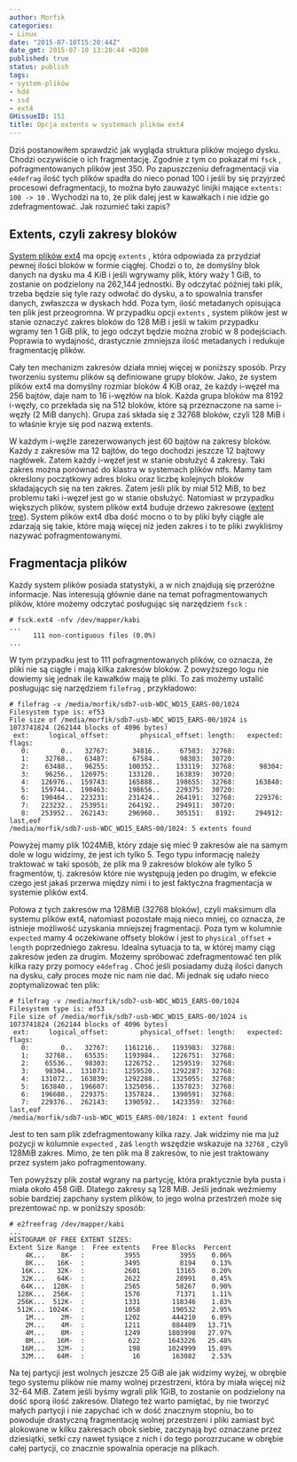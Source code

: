 ```yaml
---
author: Morfik
categories:
- Linux
date: "2015-07-10T15:20:44Z"
date_gmt: 2015-07-10 13:20:44 +0200
published: true
status: publish
tags:
- system-plików
- hdd
- ssd
- ext4
GHissueID: 151
title: Opcja extents w systemach plików ext4
---
```


Dziś postanowiłem sprawdzić jak wygląda struktura plików mojego dysku. Chodzi oczywiście o ich
fragmentację. Zgodnie z tym co pokazał mi `fsck` , pofragmentowanych plików jest 350. Po
zapuszczeniu defragmentacji via `e4defrag` ilość tych plików spadła do nieco ponad 100 i jeśli by
się przyjrzeć procesowi defragmentacji, to można było zauważyć linijki mające
`extents: 100 -> 10` . Wychodzi na to, że plik dalej jest w kawałkach i nie idzie go
zdefragmentować. Jak rozumieć taki zapis?

<!--more-->
## Extents, czyli zakresy bloków

[System plików ext4][1] ma opcję `extents` , która odpowiada za przydział pewnej ilości bloków w
formie ciągłej. Chodzi o to, że domyślny blok danych na dysku ma 4 KiB i jeśli wgrywamy plik, który
waży 1 GiB, to zostanie on podzielony na 262,144 jednostki. By odczytać później taki plik, trzeba
będzie się tyle razy odwołać do dysku, a to spowalnia transfer danych, zwłaszcza w dyskach hdd.
Poza tym, ilość metadanych opisująca ten plik jest przeogromna. W przypadku opcji `extents` , system
plików jest w stanie oznaczyć zakres bloków do 128 MiB i jeśli w takim przypadku wgramy ten 1 GiB
plik, to jego odczyt będzie można zrobić w 8 podejściach. Poprawia to wydajność, drastycznie
zmniejsza ilość metadanych i redukuje fragmentację plików.

Cały ten mechanizm zakresów działa mniej więcej w poniższy sposób. Przy tworzeniu systemu plików są
definiowane grupy bloków. Jako, że system plików ext4 ma domyślny rozmiar bloków 4 KiB oraz, że
każdy i-węzeł ma 256 bajtów, daje nam to 16 i-węzłów na blok. Każda grupa bloków ma 8192 i-węzły,
co przekłada się na 512 bloków, które są przeznaczone na same i-węzły (2 MiB danych). Grupa zaś
składa się z 32768 bloków, czyli 128 MiB i to właśnie kryje się pod nazwą extents.

W każdym i-węźle zarezerwowanych jest 60 bajtów na zakresy bloków. Każdy z zakresów ma 12 bajtów, do
tego dochodzi jeszcze 12 bajtowy nagłówek. Zatem każdy i-węzeł jest w stanie obsłużyć 4 zakresy.
Taki zakres można porównać do klastra w systemach plików ntfs. Mamy tam określony początkowy adres
bloku oraz liczbę kolejnych bloków składających się na ten zakres. Zatem jeśli plik by miał 512 MiB,
to bez problemu taki i-węzeł jest go w stanie obsłużyć. Natomiast w przypadku większych plików,
system plików ext4 buduje drzewo zakresowe ([extent tree][2]). System plików ext4 dba dość mocno o
to by pliki były ciągłe ale zdarzają się takie, które mają więcej niż jeden zakres i to te pliki
zwykliśmy nazywać pofragmentowanymi.

## Fragmentacja plików

Każdy system plików posiada statystyki, a w nich znajdują się przeróżne informacje. Nas interesują
głównie dane na temat pofragmentowanych plików, które możemy odczytać posługując się narzędziem
`fsck` :

    # fsck.ext4 -nfv /dev/mapper/kabi
    ...
          111 non-contiguous files (0.0%)
    ...

W tym przypadku jest to 111 pofragmentowanych plików, co oznacza, że pliki nie są ciągłe i mają
kilka zakresów bloków. Z powyższego logu nie dowiemy się jednak ile kawałków mają te pliki. To zaś
możemy ustalić posługując się narzędziem `filefrag` , przykładowo:

    # filefrag -v /media/morfik/sdb7-usb-WDC_WD15_EARS-00/1024
    Filesystem type is: ef53
    File size of /media/morfik/sdb7-usb-WDC_WD15_EARS-00/1024 is 1073741824 (262144 blocks of 4096 bytes)
     ext:     logical_offset:        physical_offset: length:   expected: flags:
       0:        0..   32767:      34816..     67583:  32768:
       1:    32768..   63487:      67584..     98303:  30720:
       2:    63488..   96255:     100352..    133119:  32768:      98304:
       3:    96256..  126975:     133120..    163839:  30720:
       4:   126976..  159743:     165888..    198655:  32768:     163840:
       5:   159744..  190463:     198656..    229375:  30720:
       6:   190464..  223231:     231424..    264191:  32768:     229376:
       7:   223232..  253951:     264192..    294911:  30720:
       8:   253952..  262143:     296960..    305151:   8192:     294912: last,eof
    /media/morfik/sdb7-usb-WDC_WD15_EARS-00/1024: 5 extents found

Powyżej mamy plik 1024MiB, który zdaje się mieć 9 zakresów ale na samym dole w logu widzimy, że jest
ich tylko 5. Tego typu informację należy traktować w taki sposób, że plik ma 9 zakresów bloków ale
tylko 5 fragmentów, tj. zakresów które nie występują jeden po drugim, w efekcie czego jest jakaś
przerwa między nimi i to jest faktyczna fragmentacja w systemie plików ext4.

Połowa z tych zakresów ma 128MiB (32768 bloków), czyli maksimum dla systemu plików ext4, natomiast
pozostałe mają nieco mniej, co oznacza, że istnieje możliwość uzyskania mniejszej fragmentacji. Poza
tym w kolumnie `expected` mamy 4 oczekiwane offsety bloków i jest to `physical_offset` + `length`
poprzedniego zakresu. Idealna sytuacja to ta, w której mamy ciąg zakresów jeden za drugim. Możemy
spróbować zdefragmentować ten plik kilka razy przy pomocy `e4defrag` . Choć jeśli posiadamy dużą
ilości danych na dysku, cały proces może nic nam nie dać. Mi jednak się udało nieco zoptymalizować
ten plik:

    # filefrag -v /media/morfik/sdb7-usb-WDC_WD15_EARS-00/1024
    Filesystem type is: ef53
    File size of /media/morfik/sdb7-usb-WDC_WD15_EARS-00/1024 is 1073741824 (262144 blocks of 4096 bytes)
     ext:     logical_offset:        physical_offset: length:   expected: flags:
       0:        0..   32767:    1161216..   1193983:  32768:
       1:    32768..   65535:    1193984..   1226751:  32768:
       2:    65536..   98303:    1226752..   1259519:  32768:
       3:    98304..  131071:    1259520..   1292287:  32768:
       4:   131072..  163839:    1292288..   1325055:  32768:
       5:   163840..  196607:    1325056..   1357823:  32768:
       6:   196608..  229375:    1357824..   1390591:  32768:
       7:   229376..  262143:    1390592..   1423359:  32768:             last,eof
    /media/morfik/sdb7-usb-WDC_WD15_EARS-00/1024: 1 extent found

Jest to ten sam plik zdefragmentowany kilka razy. Jak widzimy nie ma już pozycji w kolumnie
`expected` , zaś `length` wszędzie wskazuje na `32768` , czyli 128MiB zakres. Mimo, że ten plik ma 8
zakresów, to nie jest traktowany przez system jako pofragmentowany.

Ten powyższy plik został wgrany na partycję, która praktycznie była pusta i miała około 458 GiB.
Dlatego zakresy są 128 MiB. Jeśli jednak weźmiemy sobie bardziej zapchany system plików, to jego
wolna przestrzeń może się prezentować np. w poniższy sposób:

    # e2freefrag /dev/mapper/kabi
    ...
    HISTOGRAM OF FREE EXTENT SIZES:
    Extent Size Range :  Free extents   Free Blocks  Percent
        4K...    8K-  :          3955          3955    0.06%
        8K...   16K-  :          3495          8194    0.13%
       16K...   32K-  :          2601         13165    0.20%
       32K...   64K-  :          2622         28991    0.45%
       64K...  128K-  :          2565         58267    0.90%
      128K...  256K-  :          1576         71371    1.11%
      256K...  512K-  :          1331        118346    1.83%
      512K... 1024K-  :          1058        190532    2.95%
        1M...    2M-  :          1202        444210    6.89%
        2M...    4M-  :          1211        884489   13.71%
        4M...    8M-  :          1249       1803998   27.97%
        8M...   16M-  :           622       1643226   25.48%
       16M...   32M-  :           198       1024999   15.89%
       32M...   64M-  :            16        163082    2.53%

Na tej partycji jest wolnych jeszcze 25 GiB ale jak widzimy wyżej, w obrębie tego systemu plików nie
mamy wolnej przestrzeni, która by miała więcej niż 32-64 MiB. Zatem jeśli byśmy wgrali plik 1GiB, to
zostanie on podzielony na dość sporą ilość zakresów. Dlatego też warto pamiętać, by nie tworzyć
małych partycji i nie zapychać ich w dość znacznym stopniu, bo to powoduje drastyczną fragmentację
wolnej przestrzeni i pliki zamiast być alokowane w kilku zakresach obok siebie, zaczynają być
oznaczane przez dziesiątki, setki czy nawet tysiące z nich i do tego porozrzucane w obrębie całej
partycji, co znacznie spowalnia operacje na plikach.


[1]: https://en.wikipedia.org/wiki/Ext4
[2]: https://en.wikipedia.org/wiki/HTree
